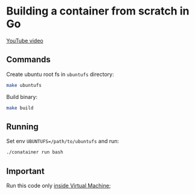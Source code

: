 # Building a container from scratch in Go
[YouTube video](https://www.youtube.com/watch?v=_TsSmSu57Zo)

## Commands
Create ubuntu root fs in `ubuntufs` directory:
```bash
make ubuntufs
```

Build binary:
```bash
make build
```

## Running
Set env `UBUNTUFS=/path/to/ubuntufs` and run:
```bash
./conatainer run bash
```

## Important
Run this code only [inside Virtual Machine](https://github.com/orginux/vagrants/tree/main/vm-for-dev);
